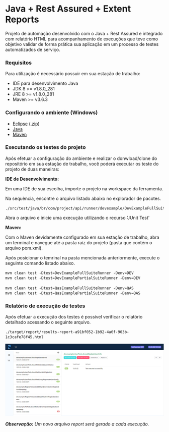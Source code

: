 # Java + Rest Assured + Extent Reports

Projeto de automação desenvolvido com o Java + Rest Assured e integrado com relatório HTML para acompanhamento de execuções que teve como objetivo validar de forma prática sua aplicação em um processo de testes automatizados de serviço.

### Requisitos
Para utilização é necessário possuir em sua estação de trabalho:

* IDE para desenvolvimento Java
* JDK 8 >= v1.8.0_281
* JRE 8 >= v1.8.0_281
* Maven >= v3.6.3

### Configurando o ambiente (Windows)

* [Eclipse](https://www.eclipse.org/downloads/packages/release/2019-06/r) ([.zip](https://www.eclipse.org/downloads/download.php?file=/technology/epp/downloads/release/2019-06/R/eclipse-jee-2019-06-R-win32-x86_64.zip))
* [Java](https://mauriciogeneroso.medium.com/s%C3%A9rie-configurando-java-overview-79ded2f8d41b)
* [Maven](https://dicasdejava.com.br/como-instalar-o-maven-no-windows)

### Executando os testes do projeto
Após efetuar a configuração do ambiente e realizar o donwload/clone do repositório em sua estação de trabalho, você poderá executar os teste do projeto de duas maneiras:

**IDE de Desenvolvimento:**

Em uma IDE de sua escolha, importe o projeto na workspace da ferramenta.

Na sequência, encontre o arquivo listado abaixo no explorador de pacotes.
```
./src/test/java/br/com/project/api/runner/devexample/DevExampleFullSuiteRunner.java
```

Abra o arquivo e inicie uma execução utilizando o recurso 'JUnit Test'

**Maven:**

Com o Maven devidamente configurado em sua estação de trabalho, abra um terminal e navegue até a pasta raiz do projeto (pasta que contém o arquivo pom.xml).

Após posicionar o temrinal na pasta mencionada anteriormente, execute o seguinte comando listado abaixo.
```
mvn clean test -Dtest=DevExampleFullSuiteRunner -Denv=DEV
mvn clean test -Dtest=DevExamplePartialSuiteRunner -Denv=DEV

mvn clean test -Dtest=QasExampleFullSuiteRunner -Denv=QAS
mvn clean test -Dtest=QasExamplePartialSuiteRunner -Denv=QAS
```

### Relatório de execução de testes
Após efetuar a execução dos testes é possível verificar o relatório detalhado acessando o seguinte arquivo.
```
./target/report/results-report-a91bf052-1b92-4a6f-903b-1c3cafe78f45.html
```
![Resport Result](./report/report-sample.png)

***Observação:*** _Um novo arquivo report será gerado a cada execução._
